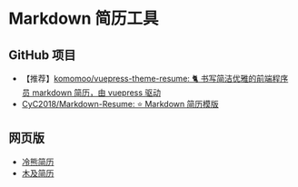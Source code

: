 Markdown 简历工具
===

## GitHub 项目
- 【推荐】[komomoo/vuepress-theme-resume: 🐈 书写简洁优雅的前端程序员 markdown 简历，由 vuepress 驱动](https://github.com/komomoo/vuepress-theme-resume)
- [CyC2018/Markdown-Resume: ⭐️ Markdown 简历模版](https://github.com/CyC2018/Markdown-Resume)


## 网页版
- [冷熊简历](http://cv.ftqq.com/)
- [木及简历](https://www.mujicv.com/)